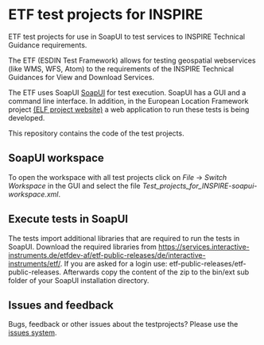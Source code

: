 # ETF test projects for INSPIRE
ETF test projects for use in SoapUI to test services to INSPIRE Technical Guidance requirements.

The ETF (ESDIN Test Framework) allows for testing geospatial webservices (like WMS, WFS, Atom) to the requirements of the INSPIRE Technical Guidances for View and Download Services.

The ETF uses SoapUI [SoapUI](http://www.soapui.org/) for test execution. SoapUI has a GUI and a command line interface. In addition, in the European Location Framework project [(ELF project website)](http://www.elfproject.eu/) a web application to run these tests is being developed.

This repository contains the code of the test projects.

## SoapUI workspace
To open the workspace with all test projects click on _File_ -> _Switch Workspace_ in the GUI and select the file _Test_projects_for_INSPIRE-soapui-workspace.xml_.

## Execute tests in SoapUI
The tests import additional libraries that are required to run the tests in SoapUI. Download the required libraries from https://services.interactive-instruments.de/etfdev-af/etf-public-releases/de/interactive-instruments/etf/. If you are asked for a login use: etf-public-releases/etf-public-releases. Afterwards copy the content of the zip to the bin/ext sub folder of your SoapUI installation directory.

## Issues and feedback
Bugs, feedback or other issues about the testprojects? Please use the [issues system](https://github.com/Geonovum/etf-test-projects-inspire/issues).
